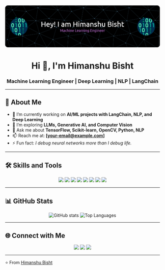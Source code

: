 <!-- Profile Banner -->
<p align="center">
  <img src="github-header-banner.png?" alt="Banner" />
</p>

<!-- Introduction -->
<h1 align="center">Hi 👋, I'm Himanshu Bisht</h1>
<h3 align="center">Machine Learning Engineer | Deep Learning | NLP | LangChain</h3>

---

## 🚀 About Me
- 🔭 I’m currently working on **AI/ML projects with LangChain, NLP, and Deep Learning**
- 🌱 I’m exploring **LLMs, Generative AI, and Computer Vision**
- 💬 Ask me about **TensorFlow, Scikit-learn, OpenCV, Python, NLP**
- 📫 Reach me at: **[your-email@example.com]**
- ⚡ Fun fact: *I debug neural networks more than I debug life.*

---

## 🛠️ Skills and Tools

<p align="center">
  <!-- Languages -->
  <img src="https://img.shields.io/badge/Python-3776AB?style=for-the-badge&logo=python&logoColor=white"/>
  
  <!-- ML & DL -->
  <img src="https://img.shields.io/badge/TensorFlow-FF6F00?style=for-the-badge&logo=tensorflow&logoColor=white"/>
  <img src="https://img.shields.io/badge/scikit--learn-F7931E?style=for-the-badge&logo=scikit-learn&logoColor=white"/>
  <img src="https://img.shields.io/badge/Keras-D00000?style=for-the-badge&logo=keras&logoColor=white"/>
  <img src="https://img.shields.io/badge/OpenCV-5C3EE8?style=for-the-badge&logo=opencv&logoColor=white"/>
  <img src="https://img.shields.io/badge/Deep%20Learning-000000?style=for-the-badge&logo=pytorch&logoColor=white"/>

  <!-- NLP & LLM -->
  <img src="https://img.shields.io/badge/NLP-2C2D72?style=for-the-badge&logo=apache-airflow&logoColor=white"/>
  <img src="https://img.shields.io/badge/LangChain-1C1C1C?style=for-the-badge&logo=chainlink&logoColor=white"/>

</p>

---

## 📊 GitHub Stats
<p align="center">
  <img src="https://github-readme-stats.vercel.app/api?username=himu0023&show_icons=true&theme=radical" alt="GitHub stats" height="160"/>
  <img src="https://github-readme-stats.vercel.app/api/top-langs/?username=himu0023&layout=compact&theme=radical" alt="Top Languages" height="160"/>
</p>

---

## 🌐 Connect with Me
<p align="center">
  <a href="https://www.linkedin.com/in/your-linkedin/"><img src="https://img.shields.io/badge/LinkedIn-blue?style=for-the-badge&logo=linkedin"/></a>
  <a href="https://github.com/himu0023"><img src="https://img.shields.io/badge/GitHub-333?style=for-the-badge&logo=github"/></a>
  <a href="mailto:your-email@example.com"><img src="https://img.shields.io/badge/Email-D14836?style=for-the-badge&logo=gmail&logoColor=white"/></a>
</p>

---
⭐️ From [Himanshu Bisht](https://github.com/himu0023)
